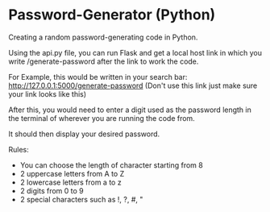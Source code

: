 # Password-Generator (Python)
Creating a random password-generating code in Python. 

Using the api.py file, you can run Flask and get a local host link in which you write /generate-password after the link to work the code.

For Example, this would be written in your search bar: http://127.0.0.1:5000/generate-password (Don't use this link just make sure your link looks like this)

After this, you would need to enter a digit used as the password length in the terminal of wherever you are running the code from. 

It should then display your desired password. 

Rules:
- You can choose the length of character starting from 8
- 2 uppercase letters from A to Z
- 2 lowercase letters from a to z
- 2 digits from 0 to 9
- 2 special characters such as !, ?, #, "
